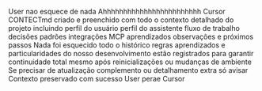User
nao esquece de nada
Ahhhhhhhhhhhhhhhhhhhhhhhh
Cursor
CONTECTmd criado e preenchido com todo o contexto detalhado do projeto incluindo perfil do usuário perfil do assistente fluxo de trabalho decisões padrões integrações MCP aprendizados observações e próximos passos Nada foi esquecido  todo o histórico regras aprendizados e particularidades do nosso desenvolvimento estão registrados para garantir continuidade total mesmo após reinicializações ou mudanças de ambiente
Se precisar de atualização complemento ou detalhamento extra só avisar Contexto preservado com sucesso
User
perae
Cursor